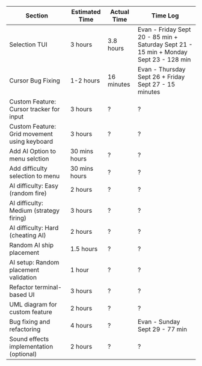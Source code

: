 | Section                                      | Estimated Time | Actual Time | Time Log                                                                              |
| -------------------------------------------- | -------------- | ----------- | ------------------------------------------------------------------------------------- |
| Selection TUI                                | 3 hours        | 3.8 hours   | Evan - Friday Sept 20 - 85 min + Saturday Sept 21 - 15 min + Monday Sept 23 - 128 min |
| Cursor Bug Fixing                            | 1-2 hours      | 16 minutes  | Evan - Thursday Sept 26 + Friday Sept 27 - 15 minutes                                 |
| Custom Feature: Cursor tracker for input     | 3 hours        | ?           | ?                                                                                     |
| Custom Feature: Grid movement using keyboard | 3 hours        | ?           | ?                                                                                     |
| Add AI Option to menu selction               | 30 mins hours  | ?           | ?                                                                                     |
| Add difficulty selection to menu             | 30 mins hours  | ?           | ?                                                                                     |
| AI difficulty: Easy (random fire)            | 2 hours        | ?           | ?                                                                                     |
| AI difficulty: Medium (strategy firing)      | 3 hours        | ?           | ?                                                                                     |
| AI difficulty: Hard (cheating AI)            | 2 hours        | ?           | ?                                                                                     |
| Random AI ship placement                     | 1.5 hours      | ?           | ?                                                                                     |
| AI setup: Random placement validation        | 1 hour         | ?           | ?                                                                                     |
| Refactor terminal-based UI                   | 3 hours        | ?           | ?                                                                                     |
| UML diagram for custom feature               | 2 hours        | ?           | ?                                                                                     |
| Bug fixing and refactoring                   | 4 hours        | ?           | Evan - Sunday Sept 29 - 77 min                                                        |
| Sound effects implementation (optional)      | 2 hours        | ?           | ?                                                                                     |
